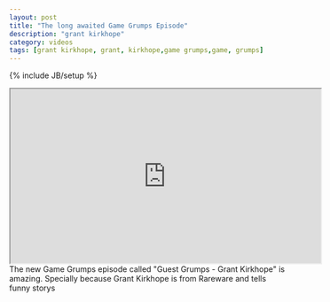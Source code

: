 ```yaml
---
layout: post
title: "The long awaited Game Grumps Episode"
description: "grant kirkhope"
category: videos
tags: [grant kirkhope, grant, kirkhope,game grumps,game, grumps]
---
```

{% include JB/setup %}
<iframe width="560" height="315" src="http://www.youtube.com/embed/t70l-9n1rCQ"></iframe>
The new Game Grumps episode called "Guest Grumps - Grant Kirkhope" is amazing. Specially because Grant Kirkhope is from
Rareware and tells funny storys